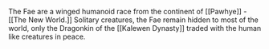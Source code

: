 The Fae are a winged humanoid race from the continent of [[Pawhye]] - [[The New World.]] Solitary creatures, the Fae remain hidden to most of the world, only the Dragonkin of the [[Kalewen Dynasty]] traded with the human like creatures in peace.
